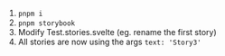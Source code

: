 1. `pnpm i`
2. `pnpm storybook`
3. Modify Test.stories.svelte (eg. rename the first story)
4. All stories are now using the args `text: 'Story3'`
